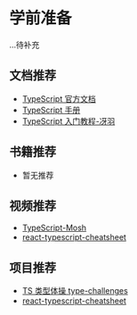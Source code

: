 # 学前准备

...待补充

## 文档推荐

- [TypeScript 官方文档](https://www.typescriptlang.org/)
- [TypeScript 手册](https://www.typescriptlang.org/docs/handbook/basic-types.html)
- [TypeScript 入门教程-冴羽](https://ts.yayujs.com/)

## 书籍推荐

- 暂无推荐

## 视频推荐

- [TypeScript-Mosh](https://www.youtube.com/watch?v=d56mG7DezGs&t=12s)
- [react-typescript-cheatsheet](https://www.youtube.com/watch?v=PL1NUl7fQ2I&list=PLG-Mk4wQm9_LyKE5EwoZz2_GGXR-zJ5Ml)

## 项目推荐

- [TS 类型体操 type-challenges](https://github.com/type-challenges/type-challenges)
- [react-typescript-cheatsheet](https://react-typescript-cheatsheet.netlify.app/docs/basic/setup/)
